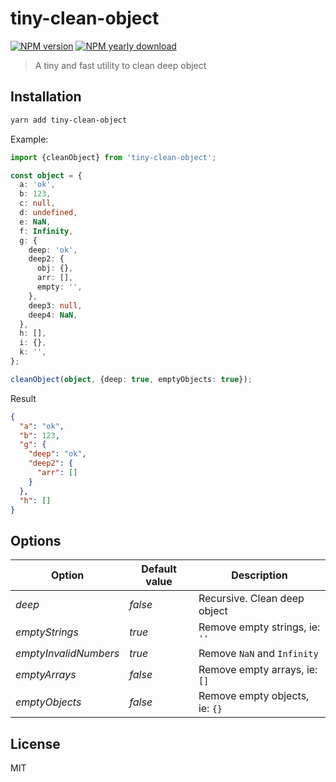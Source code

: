 # tiny-clean-object

[![NPM version](https://img.shields.io/npm/v/tiny-clean-object.svg)](https://www.npmjs.com/package/tiny-clean-object)
[![NPM yearly download](https://img.shields.io/npm/dy/tiny-clean-object.svg)](https://www.npmjs.com/package/tiny-clean-object)

> A tiny and fast utility to clean deep object

## Installation

```bash
yarn add tiny-clean-object
```

Example:

```ts
import {cleanObject} from 'tiny-clean-object';

const object = {
  a: 'ok',
  b: 123,
  c: null,
  d: undefined,
  e: NaN,
  f: Infinity,
  g: {
    deep: 'ok',
    deep2: {
      obj: {},
      arr: [],
      empty: '',
    },
    deep3: null,
    deep4: NaN,
  },
  h: [],
  i: {},
  k: '',
};

cleanObject(object, {deep: true, emptyObjects: true});
```

Result

```json
{
  "a": "ok",
  "b": 123,
  "g": {
    "deep": "ok",
    "deep2": {
      "arr": []
    }
  },
  "h": []
}
```

## Options

| Option                | Default value | Description                    |
| --------------------- | ------------- | ------------------------------ |
| _deep_                | _false_       | Recursive. Clean deep object   |
| _emptyStrings_        | _true_        | Remove empty strings, ie: `''` |
| _emptyInvalidNumbers_ | _true_        | Remove `NaN` and `Infinity`    |
| _emptyArrays_         | _false_       | Remove empty arrays, ie: `[]`  |
| _emptyObjects_        | _false_       | Remove empty objects, ie: `{}` |

## License

MIT
